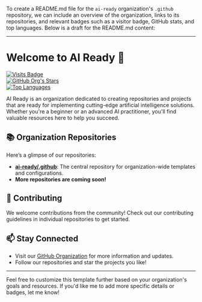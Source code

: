 To create a README.md file for the `ai-ready` organization's `.github` repository, we can include an overview of the organization, links to its repositories, and relevant badges such as a visitor badge, GitHub stats, and top languages. Below is a draft for the README.md content:

---

# Welcome to AI Ready 🚀  

[![Visits Badge](https://badges.pufler.dev/visits/ai-ready/.github)](https://github.com/ai-ready)  
[![GitHub Org's Stars](https://img.shields.io/github/stars/ai-ready?label=Org%20Stars&style=social)](https://github.com/ai-ready)  
[![Top Languages](https://img.shields.io/github/languages/top/ai-ready/.github)](https://github.com/ai-ready)  

AI Ready is an organization dedicated to creating repositories and projects that are ready for implementing cutting-edge artificial intelligence solutions. Whether you're a beginner or an advanced AI practitioner, you'll find valuable resources here to help you succeed.

## 📚 Organization Repositories  

Here’s a glimpse of our repositories:  

- **[ai-ready/.github](https://github.com/ai-ready/.github)**: The central repository for organization-wide templates and configurations.  
- **More repositories are coming soon!**  

## 🤝 Contributing  

We welcome contributions from the community! Check out our contributing guidelines in individual repositories to get started.  

## 📫 Stay Connected  

- Visit our [GitHub Organization](https://github.com/ai-ready) for more information and updates.  
- Follow our repositories and star the projects you like!  

---

Feel free to customize this template further based on your organization's goals and resources. If you'd like me to add more specific details or badges, let me know!
